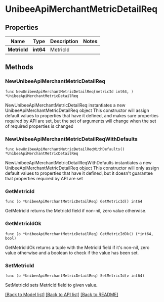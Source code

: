 # UnibeeApiMerchantMetricDetailReq

## Properties

Name | Type | Description | Notes
------------ | ------------- | ------------- | -------------
**MetricId** | **int64** | MetricId | 

## Methods

### NewUnibeeApiMerchantMetricDetailReq

`func NewUnibeeApiMerchantMetricDetailReq(metricId int64, ) *UnibeeApiMerchantMetricDetailReq`

NewUnibeeApiMerchantMetricDetailReq instantiates a new UnibeeApiMerchantMetricDetailReq object
This constructor will assign default values to properties that have it defined,
and makes sure properties required by API are set, but the set of arguments
will change when the set of required properties is changed

### NewUnibeeApiMerchantMetricDetailReqWithDefaults

`func NewUnibeeApiMerchantMetricDetailReqWithDefaults() *UnibeeApiMerchantMetricDetailReq`

NewUnibeeApiMerchantMetricDetailReqWithDefaults instantiates a new UnibeeApiMerchantMetricDetailReq object
This constructor will only assign default values to properties that have it defined,
but it doesn't guarantee that properties required by API are set

### GetMetricId

`func (o *UnibeeApiMerchantMetricDetailReq) GetMetricId() int64`

GetMetricId returns the MetricId field if non-nil, zero value otherwise.

### GetMetricIdOk

`func (o *UnibeeApiMerchantMetricDetailReq) GetMetricIdOk() (*int64, bool)`

GetMetricIdOk returns a tuple with the MetricId field if it's non-nil, zero value otherwise
and a boolean to check if the value has been set.

### SetMetricId

`func (o *UnibeeApiMerchantMetricDetailReq) SetMetricId(v int64)`

SetMetricId sets MetricId field to given value.



[[Back to Model list]](../README.md#documentation-for-models) [[Back to API list]](../README.md#documentation-for-api-endpoints) [[Back to README]](../README.md)


